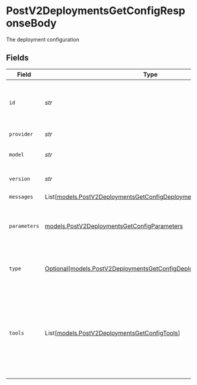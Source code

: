 # PostV2DeploymentsGetConfigResponseBody

The deployment configuration


## Fields

| Field                                                                                                                                                                  | Type                                                                                                                                                                   | Required                                                                                                                                                               | Description                                                                                                                                                            |
| ---------------------------------------------------------------------------------------------------------------------------------------------------------------------- | ---------------------------------------------------------------------------------------------------------------------------------------------------------------------- | ---------------------------------------------------------------------------------------------------------------------------------------------------------------------- | ---------------------------------------------------------------------------------------------------------------------------------------------------------------------- |
| `id`                                                                                                                                                                   | *str*                                                                                                                                                                  | :heavy_check_mark:                                                                                                                                                     | A unique identifier for the response. Can be used to add metrics to the transaction.                                                                                   |
| `provider`                                                                                                                                                             | *str*                                                                                                                                                                  | :heavy_check_mark:                                                                                                                                                     | The provider of the model                                                                                                                                              |
| `model`                                                                                                                                                                | *str*                                                                                                                                                                  | :heavy_check_mark:                                                                                                                                                     | The model of the configuration                                                                                                                                         |
| `version`                                                                                                                                                              | *str*                                                                                                                                                                  | :heavy_check_mark:                                                                                                                                                     | The current version of the deployment                                                                                                                                  |
| `messages`                                                                                                                                                             | List[[models.PostV2DeploymentsGetConfigDeploymentsMessages](../models/postv2deploymentsgetconfigdeploymentsmessages.md)]                                               | :heavy_check_mark:                                                                                                                                                     | N/A                                                                                                                                                                    |
| `parameters`                                                                                                                                                           | [models.PostV2DeploymentsGetConfigParameters](../models/postv2deploymentsgetconfigparameters.md)                                                                       | :heavy_check_mark:                                                                                                                                                     | Model Parameters: Not all parameters apply to every model                                                                                                              |
| `type`                                                                                                                                                                 | [Optional[models.PostV2DeploymentsGetConfigDeploymentsResponseType]](../models/postv2deploymentsgetconfigdeploymentsresponsetype.md)                                   | :heavy_minus_sign:                                                                                                                                                     | The type of the model. Current `chat`,`completion` and `image` are supported                                                                                           |
| `tools`                                                                                                                                                                | List[[models.PostV2DeploymentsGetConfigTools](../models/postv2deploymentsgetconfigtools.md)]                                                                           | :heavy_minus_sign:                                                                                                                                                     | A list of tools the model may call. Currently, only functions are supported as a tool. Use this to provide a list of functions the model may generate JSON inputs for. |